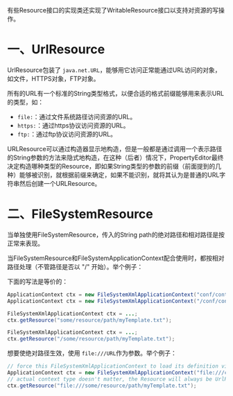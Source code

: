 有些Resource接口的实现类还实现了WritableResource接口以支持对资源的写操作。

# 一、UrlResource

UrlResource包装了 `java.net.URL`，能够用它访问正常能通过URL访问的对象，如文件，HTTPS对象，FTP对象。

所有的URL有一个标准的String类型格式，以便合适的格式前缀能够用来表示URL的类型，如：

- `file:`：通过文件系统路径访问资源的URL。
- `https:`：通过https协议访问资源的URL。
- `ftp:`：通过ftp协议访问资源的URL。

URLResource可以通过构造器显示地构造，但是一般都是通过调用一个表示路径的String参数的方法来隐式地构造，在这种（后者）情况下，PropertyEditor最终决定构造哪种类型的Resource，即如果String类型的参数的前缀（前面提到的几种）能够被识别，就根据前缀来确定，如果不能识别，就将其认为是普通的URL字符串然后创建一个URLResource。

# 二、FileSystemResource


当单独使用FileSystemResource，传入的String path的绝对路径和相对路径是按正常来表现。

当FileSystemResource和FileSystemApplicationContext配合使用时，都按相对路径处理（不管路径是否以 "/" 开始）。举个例子：

下面的写法是等价的：
```java
ApplicationContext ctx = new FileSystemXmlApplicationContext("conf/context.xml");
ApplicationContext ctx = new FileSystemXmlApplicationContext("/conf/context.xml");
```

```java
FileSystemXmlApplicationContext ctx = ...; 
ctx.getResource("some/resource/path/myTemplate.txt");

FileSystemXmlApplicationContext ctx = ...; 
ctx.getResource("/some/resource/path/myTemplate.txt");
```

想要使绝对路径生效，使用 `file:///URL`作为参数。举个例子：
```java
// force this FileSystemXmlApplicationContext to load its definition via a UrlResource 
ApplicationContext ctx = new FileSystemXmlApplicationContext("file:///conf/context.xml");
// actual context type doesn't matter, the Resource will always be UrlResource 
ctx.getResource("file:///some/resource/path/myTemplate.txt");
```